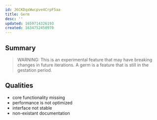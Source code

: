 ```yaml
---
id: J6CKDqxWwcpve4CrpF5aa
title: Germ
desc: ''
updated: 1659714326193
created: 1634752450970
---
```


## Summary

> WARNING: This is an experimental feature that may have breaking changes in future iterations. A germ is a feature that is still in the gestation period.

## Qualities
- core functionality missing
- performance is not optimized
- interface not stable
- non-existant documentation
